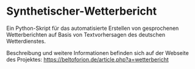 # Synthetischer-Wetterbericht
Ein Python-Skript für das automatisierte Erstellen von gesprochenen Wetterberichten auf Basis von 
Textvorhersagen des deutschen Wetterdienstes.

Beschreibung und weitere Informationen befinden sich auf der Webseite des Projektes:
https://beltoforion.de/article.php?a=wetterbericht
